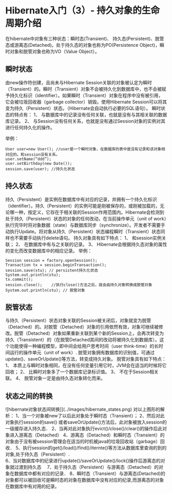 # Hibernate入门（3）- 持久对象的生命周期介绍


在hibernate中对象有三种状态：瞬时态(Transient)、 持久态(Persistent)、脱管态或游离态(Detached)。处于持久态的对象也称为PO(Persistence Object)，瞬时对象和脱管对象也称为VO（Value Object）。


## 瞬时状态
由new操作符创建，且尚未与Hibernate Session关联的对象被认定为瞬时（Transient）的。瞬时（Transient）对象不会被持久化到数据库中，也不会被赋予持久化标识（identifier）。如果瞬时（Transient）对象在程序中没有被引用，它会被垃圾回收器（garbage collector）销毁。使用Hibernate Session可以将其变为持久（Persistent）状态。（Hibernate会自动执行必要的SQL语句）。
瞬时状态的特点有：
1、 与数据库中的记录没有任何关联，也就是没有与其相关联的数据库记录。
2、 与Session没有任何关系，也就是没有通过Session对象的实例对其进行任何持久化的操作。

举例：
```
User user=new User(); //user是一个瞬时对象，在数据库的表中是没有记录和该对象相对应的。和session没有关系。
user.setName(“ddd”);
user.setBirthday(new Date());
session.save(user); //持久化状态
```


## 持久状态
持久（Persistent）是实例在数据库中有对应的记录，并拥有一个持久化标识（identifier）。持久（Persistent）的实例可能是刚被保存的，或刚被加载的，无论哪一种，按定义，它存在于相关联的Session作用范围内。Hibernate会检测到处于持久（Persistent）状态的对象的任何改动，在当前操作单元（unit of work）执行完毕时将对象数据（state）与数据库同步（synchronize）。开发者不需要手动执行Update。将对象从持久（Persistent）状态编程瞬时（Transient）状态同样也不需要手动执行delete语句。
持久对象具有如下特点：
1、 和session实例关联；
2、 在数据库中有与之关联的记录。
3、 Hibernate会根据持久态对象的属性的变化而改变数据库中的相应记录。
举例：
```
Session session = factory.openSession();    
Transaction tx = session.beginTransaction();    
session.save(stu); // persistent持久化状态    
System.out.println(stu);    
tx.commit();    
session.close();    //执行close()方法之后，就会由持久对象转换成脱管对象
System.out.println(stu); // 脱管对象
```
## 脱管状态
与持久（Persistent）状态对象关联的Session被关闭后，对象就变为脱管（Detached）的。对脱管（Detached）对象的引用依然有效，对象可继续被修改。脱管（Detached）对象如果重新关联到某个新的Session上，会再次转变为持久（Transistent）的（在脱管Detached其间的改动将被持久化到数据库）。这个功能使得一种编程模型，即中间会给用户思考时间（user think-time）的长时间运行的操作单元（unit of work）.
脱管对象拥有数据库的识别值，可通过update()、saveOrUpdate()等方法，转变成持久对象。
脱管对象具有如下特点：
1、 本质上与瞬时对象相同，在没有任何变量引用它时，JVM会在适当的时候将它回收；
2、 比瞬时对象多了一个数据库记录标识值。
3、 不在于Session相关联。
4、 脱管对象一定是由持久态对象转化而来。


## 状态之间的转换
![hibernate对象状态间转换]](../images/hibernate_states.png)
对以上图形的解析：
1、当一个对象被new了以后此对象处于瞬时态（Transient）；
2、然后对此对象执行session的save() 或者saveOrUpdate()方法后，此对象被放入session的一级缓存进入持久态．
2、当再对此对象执行evict()/close()/clear()的操作后此对象进入游离态（Detached）
4、游离态（Detached）和瞬时态（Transient）的对象由于没有被session管理会在适当的时机被java的垃圾回收站（garbage）回收．
5、执行session的get()/load()/find()/iternte()等方法从数据库里查询的到的对象,处于持久态（Persistent）.  
6、当对数据库中的纪录进行update()/saveOrUpdate()/lock()操作后游离态的对象就过渡到持久态　
7、处于持久态（Persistent）与游离态（Detached）的对象在数据库中都有对应的记录．
8、瞬时态（Transient）与游离态(Detached)的对象都可以被回收可是瞬时态的对象在数据库中没有对应的纪录,而游离态的对象在数据库中有对用的纪录。
